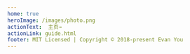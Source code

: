 ```yaml
---
home: true
heroImage: /images/photo.png
actionText:  主页→
actionLink: guide.html
footer: MIT Licensed | Copyright © 2018-present Evan You
---
```

